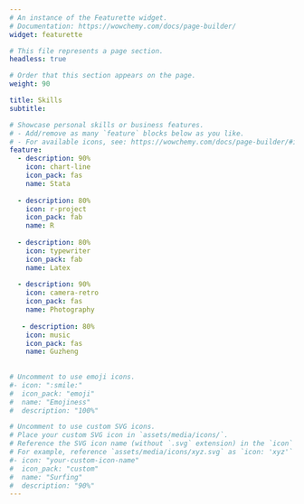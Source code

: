 ```yaml
---
# An instance of the Featurette widget.
# Documentation: https://wowchemy.com/docs/page-builder/
widget: featurette

# This file represents a page section.
headless: true

# Order that this section appears on the page.
weight: 90

title: Skills
subtitle:

# Showcase personal skills or business features.
# - Add/remove as many `feature` blocks below as you like.
# - For available icons, see: https://wowchemy.com/docs/page-builder/#icons
feature:
  - description: 90%
    icon: chart-line
    icon_pack: fas
    name: Stata
    
  - description: 80%
    icon: r-project
    icon_pack: fab
    name: R
    
  - description: 80%
    icon: typewriter
    icon_pack: fab
    name: Latex
   
  - description: 90%
    icon: camera-retro
    icon_pack: fas
    name: Photography
    
   - description: 80%
    icon: music
    icon_pack: fas
    name: Guzheng
    
    
# Uncomment to use emoji icons.
#- icon: ":smile:"
#  icon_pack: "emoji"
#  name: "Emojiness"
#  description: "100%"

# Uncomment to use custom SVG icons.
# Place your custom SVG icon in `assets/media/icons/`.
# Reference the SVG icon name (without `.svg` extension) in the `icon` field.
# For example, reference `assets/media/icons/xyz.svg` as `icon: 'xyz'`
#- icon: "your-custom-icon-name"
#  icon_pack: "custom"
#  name: "Surfing"
#  description: "90%"
---
```

